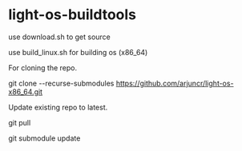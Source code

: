 # light-os-buildtools
use download.sh to get source

use build_linux.sh for building os (x86_64)

For cloning the repo.

git clone --recurse-submodules https://github.com/arjuncr/light-os-x86_64.git

Update existing repo to latest.

git pull

git submodule update
